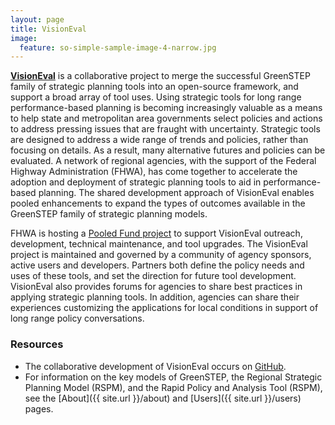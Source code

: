 ```yaml
---
layout: page
title: VisionEval
image:
  feature: so-simple-sample-image-4-narrow.jpg
---
```


[**VisionEval**](http://www.github.com/visioneval/visioneval) is a collaborative project to merge the successful GreenSTEP family of strategic planning tools into an open-source framework, and support a broad array of tool uses. Using strategic tools for long range performance-based planning is becoming increasingly valuable as a means to help state and metropolitan area governments select policies and actions to address pressing issues that are fraught with uncertainty. Strategic tools are designed to address a wide range of trends and policies, rather than focusing on details. As a result, many alternative futures and policies can be evaluated. A network of regional agencies, with the support of the Federal Highway Administration (FHWA), has come together to accelerate the adoption and deployment of strategic planning tools to aid in performance-based planning. The shared development approach of VisionEval enables pooled enhancements to expand the types of outcomes available in the GreenSTEP family of strategic planning models.

FHWA is hosting a [Pooled Fund project](http://pooledfund.org/Details/Solicitation/1446) to support VisionEval outreach, development, technical maintenance, and tool upgrades. The VisionEval project is maintained and governed by a community of agency sponsors, active users and developers. Partners both define the policy needs and uses of these tools, and set the direction for future tool development. VisionEval also provides forums for agencies to share best practices in applying strategic planning tools. In addition, agencies can share their experiences customizing the applications for local conditions in support of long range policy conversations.

### Resources

- The collaborative development of VisionEval occurs on [GitHub](https://www.github.com/visioneval/VisionEval/).
- For information on the key models of GreenSTEP, the Regional Strategic Planning Model (RSPM), and the Rapid Policy and Analysis Tool (RSPM), see the [About]({{ site.url }}/about) and [Users]({{ site.url }}/users) pages.


<!-- ### Partner agencies -->